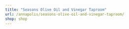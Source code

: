 ```yaml
---
title: "Seasons Olive Oil and Vinegar Taproom"
url: /annapolis/seasons-olive-oil-and-vinegar-taproom/
shop: shop
---
```

